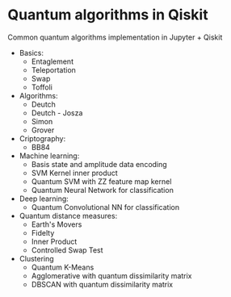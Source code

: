 # Quantum algorithms in Qiskit
Common quantum algorithms implementation in Jupyter + Qiskit

- Basics:
    - Entaglement
    - Teleportation
    - Swap
    - Toffoli
- Algorithms:
    - Deutch
    - Deutch - Josza
    - Simon
    - Grover
- Criptography:
    - BB84
- Machine learning:
    - Basis state and amplitude data encoding
    - SVM Kernel inner product
    - Quantum SVM with ZZ feature map kernel
    - Quantum Neural Network for classification
- Deep learning:
    - Quantum Convolutional NN for classification
- Quantum distance measures:
    - Earth's Movers 
    - Fidelty
    - Inner Product
    - Controlled Swap Test
- Clustering
    - Quantum K-Means
    - Agglomerative with quantum dissimilarity matrix
    - DBSCAN with quantum dissimilarity matrix
